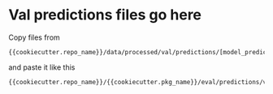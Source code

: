 # Val predictions files go here

Copy files from

```
{{cookiecutter.repo_name}}/data/processed/val/predictions/[model_prediction].csv
```

and paste it like this

```
{{cookiecutter.repo_name}}/{{cookiecutter.pkg_name}}/eval/predictions/val/[model_prediction].csv
```